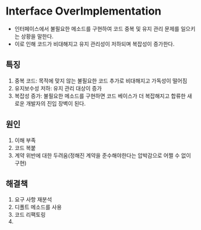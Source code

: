 # Interface OverImplementation

- 인터페이스에서 불필요한 메소드를 구현하여 코드 중복 및 유지 관리 문제를 일으키는 상황을 말한다.
- 이로 인해 코드가 비대해지고 유지 관리성이 저하되며 복잡성이 증가한다.

## 특징
1. 중복 코드: 목적에 맞지 않는 불필요한 코드 추가로 비대해지고 가독성이 떨어짐
2. 유지보수성 저하: 유지 관리 대상이 증가
3. 복잡성 증가: 불필요한 메소드를 구현하면 코드 베이스가 더 복잡해지고 합류한 새로운 개발자의 진입 장벽이 된다.

## 원인
1. 이해 부족
2. 코드 복붙
3. 계약 위반에 대한 두려움(정해진 계약을 준수해야한다는 압박감으로 어쩔 수 없이 구현)

## 해결책
1. 요구 사항 재분석
2. 디폴트 메소드를 사용
3. 코드 리팩토링
4. 
